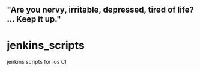 ## "Are you nervy, irritable, depressed, tired of life? ... Keep it up."


# jenkins_scripts

jenkins scripts for ios CI
